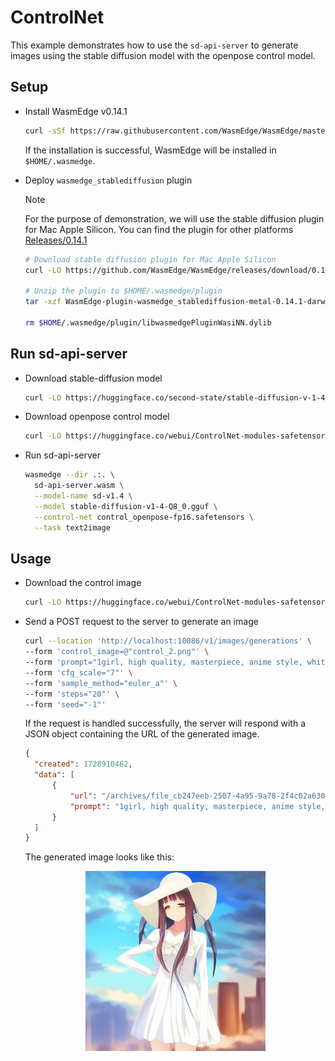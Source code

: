 # ControlNet

This example demonstrates how to use the `sd-api-server` to generate images using the stable diffusion model with the openpose control model.

## Setup

- Install WasmEdge v0.14.1

  ```bash
  curl -sSf https://raw.githubusercontent.com/WasmEdge/WasmEdge/master/utils/install_v2.sh | bash -s -- -v 0.14.1
  ```

  If the installation is successful, WasmEdge will be installed in `$HOME/.wasmedge`.

- Deploy `wasmedge_stablediffusion` plugin

  > [!NOTE]
  > For the purpose of demonstration, we will use the stable diffusion plugin for Mac Apple Silicon. You can find the plugin for other platforms [Releases/0.14.1](https://github.com/WasmEdge/WasmEdge/releases/tag/0.14.1)

  ```bash
  # Download stable diffusion plugin for Mac Apple Silicon
  curl -LO https://github.com/WasmEdge/WasmEdge/releases/download/0.14.1/WasmEdge-plugin-wasmedge_stablediffusion-metal-0.14.1-darwin_arm64.tar.gz

  # Unzip the plugin to $HOME/.wasmedge/plugin
  tar -xzf WasmEdge-plugin-wasmedge_stablediffusion-metal-0.14.1-darwin_arm64.tar.gz -C $HOME/.wasmedge/plugin

  rm $HOME/.wasmedge/plugin/libwasmedgePluginWasiNN.dylib
  ```

## Run sd-api-server

- Download stable-diffusion model

  ```bash
  curl -LO https://huggingface.co/second-state/stable-diffusion-v-1-4-GGUF/resolve/main/stable-diffusion-v1-4-Q4_0.gguf
  ```

- Download openpose control model

  ```bash
  curl -LO https://huggingface.co/webui/ControlNet-modules-safetensors/resolve/main/control_openpose-fp16.safetensors
  ```

- Run sd-api-server

  ```bash
  wasmedge --dir .:. \
    sd-api-server.wasm \
    --model-name sd-v1.4 \
    --model stable-diffusion-v1-4-Q8_0.gguf \
    --control-net control_openpose-fp16.safetensors \
    --task text2image
  ```

## Usage

- Download the control image

  ```bash
  curl -LO https://huggingface.co/webui/ControlNet-modules-safetensors/resolve/main/control_2.png
  ```

- Send a POST request to the server to generate an image

  ```bash
  curl --location 'http://localhost:10086/v1/images/generations' \
  --form 'control_image=@"control_2.png"' \
  --form 'prompt="1girl, high quality, masterpiece, anime style, white dress, sun hat"' \
  --form 'cfg_scale="7"' \
  --form 'sample_method="euler_a"' \
  --form 'steps="20"' \
  --form 'seed="-1"'
  ```

  If the request is handled successfully, the server will respond with a JSON object containing the URL of the generated image.

  ```json
  {
    "created": 1728910462,
    "data": [
        {
            "url": "/archives/file_cb247eeb-2507-4a95-9a78-2f4c02a6300e/output.png",
            "prompt": "1girl, high quality, masterpiece, anime style, white dress, sun hat"
        }
    ]
  }
  ```

  The generated image looks like this:

  <div align=center>
  <img src="../image/girl_controlnet.png" alt="1girl, high quality, masterpiece, anime style, white dress, sun hat" width="60%" />
  </div>
